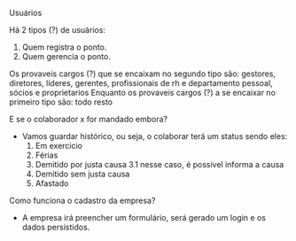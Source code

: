 Usuários

Há 2 tipos (?) de usuários:

1. Quem registra o ponto.
2. Quem gerencia o ponto.

Os provaveis cargos (?) que se encaixam no segundo tipo são: gestores, diretores, líderes, gerentes, profissionais de rh e departamento pessoal, sócios e proprietarios
Enquanto os provaveis cargos (?) a se encaixar no primeiro tipo são: todo resto


E se o colaborador x for mandado embora?
* Vamos guardar histórico, ou seja, o colaborar terá um status sendo eles:
  1. Em exercicio
  2. Férias
  3. Demitido por justa causa
    3.1 nesse caso, é possivel informa a causa
  4. Demitido sem justa causa
  5. Afastado

Como funciona o cadastro da empresa?
* A empresa irá preencher um formulário, será gerado um login e os dados persistidos.
  